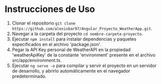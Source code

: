 # Instrucciones de Uso

1. Clonar el repositorio ```git clone https://github.com/alexisbar97/Angular_Proyecto_WeatherApp.git```.
2. Navegar a la carpeta del proyecto ```cd nombre-carpeta-proyecto```.
3. Ejecutar ```npm install``` para instalar dependencias y paquetes especificados en el archivo 'package.json'.
4. Pegar la API Key personal de WeatherAPI en la propiedad 'weatherApiKey' de la constante 'environment' presente en el archivo src/app/environment.ts.
5. Ejecutar ```ng serve -o``` para compilar y servir el proyecto en un servidor de desarrollo, y abrirlo automáticamente en el navegador predeterminado.
